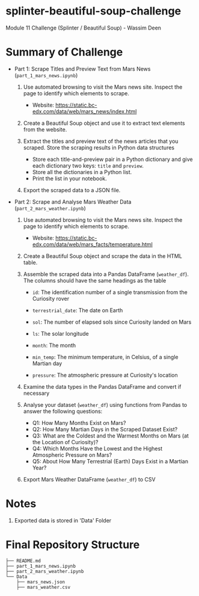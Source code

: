 # splinter-beautiful-soup-challenge
Module 11 Challenge (Splinter / Beautiful Soup) - Wassim Deen

# Summary of Challenge
- Part 1: Scrape Titles and Preview Text from Mars News (`part_1_mars_news.ipynb`)
    1. Use automated browsing to visit the Mars news site. Inspect the page to identify which elements to scrape.
        - Website: https://static.bc-edx.com/data/web/mars_news/index.html

    2. Create a Beautiful Soup object and use it to extract text elements from the website.

    3. Extract the titles and preview text of the news articles that you scraped. Store the scraping results in Python data structures
        - Store each title-and-preview pair in a Python dictionary and give each dictionary two keys: `title` and `preview`.
        - Store all the dictionaries in a Python list.
        - Print the list in your notebook.

    4. Export the scraped data to a JSON file.

- Part 2: Scrape and Analyse Mars Weather Data (`part_2_mars_weather.ipynb`)
    1. Use automated browsing to visit the Mars news site. Inspect the page to identify which elements to scrape.
        - Website: https://static.bc-edx.com/data/web/mars_facts/temperature.html

    2. Create a Beautiful Soup object and scrape the data in the HTML table.

    3. Assemble the scraped data into a Pandas DataFrame (`weather_df`). The columns should have the same headings as the table
        - `id`: The identification number of a single transmission from the Curiosity rover
        
        - `terrestrial_date`: The date on Earth

        - `sol`: The number of elapsed sols since Curiosity landed on Mars

        - `ls`: The solar longitude

        - `month`: The month

        - `min_temp`: The minimum temperature, in Celsius, of a single Martian day

        - `pressure`: The atmospheric pressure at Curiosity's location

    4. Examine the data types in the Pandas DataFrame and convert if necessary

    5. Analyse your dataset (`weather_df`) using functions from Pandas to answer the following questions:
        - Q1: How Many Months Exist on Mars?
        - Q2: How Many Martian Days in the Scraped Dataset Exist?
        - Q3: What are the Coldest and the Warmest Months on Mars (at the Location of Curiosity)?
        - Q4: Which Months Have the Lowest and the Highest Atmospheric Pressure on Mars?
        - Q5: About How Many Terrestrial (Earth) Days Exist in a Martian Year?

    6. Export Mars Weather DataFrame (`weather_df`) to CSV


# Notes
1. Exported data is stored in 'Data' Folder


# Final Repository Structure
```
├── README.md
├── part_1_mars_news.ipynb
├── part_2_mars_weather.ipynb
└── Data
    ├── mars_news.json
    ├── mars_weather.csv

```
